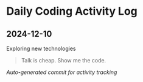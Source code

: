 # Daily Coding Activity Log

## 2024-12-10

Exploring new technologies

> Talk is cheap. Show me the code.

*Auto-generated commit for activity tracking*
